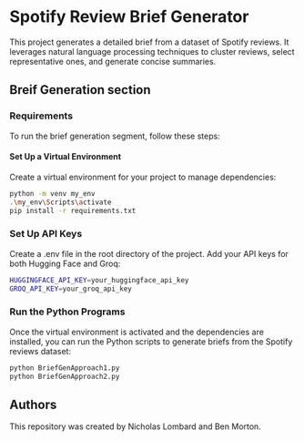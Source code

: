 # Spotify Review Brief Generator

This project generates a detailed brief from a dataset of Spotify reviews. It leverages natural language processing techniques to cluster reviews, select representative ones, and generate concise summaries.

## Breif Generation section

### Requirements

To run the brief generation segment, follow these steps:

#### Set Up a Virtual Environment
Create a virtual environment for your project to manage dependencies:
```bash
python -m venv my_env
.\my_env\Scripts\activate
pip install -r requirements.txt
```

### Set Up API Keys
Create a .env file in the root directory of the project. Add your API keys for both Hugging Face and Groq:

```bash
HUGGINGFACE_API_KEY=your_huggingface_api_key
GROQ_API_KEY=your_groq_api_key
```

### Run the Python Programs
Once the virtual environment is activated and the dependencies are installed, you can run the Python scripts to generate briefs from the Spotify reviews dataset:
```bash
python BriefGenApproach1.py
python BriefGenApproach2.py
```
## Authors 

This repository was created by Nicholas Lombard and Ben Morton.
